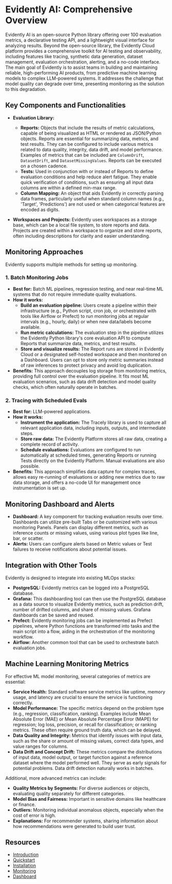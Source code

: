 # Evidently AI: Comprehensive Overview

Evidently AI is an open-source Python library offering over 100 evaluation metrics, a declarative testing API, and a lightweight visual interface for analyzing results. Beyond the open-source library, the Evidently Cloud platform provides a comprehensive toolkit for AI testing and observability, including features like tracing, synthetic data generation, dataset management, evaluation orchestration, alerting, and a no-code interface. The main goal of Evidently is to assist teams in building and maintaining reliable, high-performing AI products, from predictive machine learning models to complex LLM-powered systems. It addresses the challenge that model quality can degrade over time, presenting monitoring as the solution to this degradation.

## Key Components and Functionalities

- **Evaluation Library:**
  - **Reports:** Objects that include the results of metric calculations, capable of being visualized as HTML or rendered as JSON/Python objects. Reports are essential for summarizing data, metrics, and test results. They can be configured to include various metrics related to data quality, integrity, data drift, and model performance. Examples of metrics that can be included are `ColumnDrift`, `DatasetDrift`, and `DatasetMissingValues`. Reports can be executed on a chosen cadence.
  - **Tests:** Used in conjunction with or instead of Reports to define evaluation conditions and help reduce alert fatigue. They enable quick verification of conditions, such as ensuring all input data columns are within a defined min-max range.
  - **Column Mapping:** An object that aids Evidently in correctly parsing data frames, particularly useful when standard column names (e.g., 'Target', 'Predictions') are not used or when categorical features are encoded as digits.

- **Workspaces and Projects:** Evidently uses workspaces as a storage base, which can be a local file system, to store reports and data. Projects are created within a workspace to organize and store reports, often including descriptions for clarity and easier understanding.

## Monitoring Approaches

Evidently supports multiple methods for setting up monitoring.

### 1. Batch Monitoring Jobs

- **Best for:** Batch ML pipelines, regression testing, and near real-time ML systems that do not require immediate quality evaluations.
- **How it works:**
  - **Build an evaluation pipeline:** Users create a pipeline within their infrastructure (e.g., Python script, cron job, or orchestrated with tools like Airflow or Prefect) to run monitoring jobs at regular intervals (e.g., hourly, daily) or when new data/labels become available.
  - **Run metric calculations:** The evaluation step in the pipeline utilizes the Evidently Python library's core evaluation API to compute Reports that summarize data, metrics, and test results.
  - **Store and visualize results:** The Report runs are stored in Evidently Cloud or a designated self-hosted workspace and then monitored on a Dashboard. Users can opt to store only metric summaries instead of raw inferences to protect privacy and avoid log duplication.
- **Benefits:** This approach decouples log storage from monitoring metrics, providing full control over the evaluation pipeline. It fits most ML evaluation scenarios, such as data drift detection and model quality checks, which often naturally operate in batches.

### 2. Tracing with Scheduled Evals

- **Best for:** LLM-powered applications.
- **How it works:**
  - **Instrument the application:** The Tracely library is used to capture all relevant application data, including inputs, outputs, and intermediate steps.
  - **Store raw data:** The Evidently Platform stores all raw data, creating a complete record of activity.
  - **Schedule evaluations:** Evaluations are configured to run automatically at scheduled times, generating Reports or running Tests directly on the Evidently Platform. Manual evaluations are also possible.
- **Benefits:** This approach simplifies data capture for complex traces, allows easy re-running of evaluations or adding new metrics due to raw data storage, and offers a no-code UI for management once instrumentation is set up.

## Monitoring Dashboard and Alerts

- **Dashboard:** A key component for tracking evaluation results over time. Dashboards can utilize pre-built Tabs or be customized with various monitoring Panels. Panels can display different metrics, such as inference counts or missing values, using various plot types like line, bar, or scatter.
- **Alerts:** Users can configure alerts based on Metric values or Test failures to receive notifications about potential issues.

## Integration with Other Tools

Evidently is designed to integrate into existing MLOps stacks:

- **PostgreSQL:** Evidently metrics can be logged into a PostgreSQL database.
- **Grafana:** This dashboarding tool can then use the PostgreSQL database as a data source to visualize Evidently metrics, such as prediction drift, number of drifted columns, and share of missing values. Grafana dashboards can be saved and reused.
- **Prefect:** Evidently monitoring jobs can be implemented as Prefect pipelines, where Python functions are transformed into tasks and the main script into a flow, aiding in the orchestration of the monitoring workflow.
- **Airflow:** Another common tool that can be used to orchestrate batch evaluation jobs.

## Machine Learning Monitoring Metrics

For effective ML model monitoring, several categories of metrics are essential:

- **Service Health:** Standard software service metrics like uptime, memory usage, and latency are crucial to ensure the service is functioning correctly.
- **Model Performance:** The specific metrics depend on the problem type (e.g., regression, classification, ranking). Examples include Mean Absolute Error (MAE) or Mean Absolute Percentage Error (MAPE) for regression; log loss, precision, or recall for classification; or ranking metrics. These often require ground truth data, which can be delayed.
- **Data Quality and Integrity:** Metrics that identify issues with input data, such as the share or amount of missing values, correct data types, and value ranges for columns.
- **Data Drift and Concept Drift:** These metrics compare the distributions of input data, model output, or target function against a reference dataset where the model performed well. They serve as early signals for potential problems. Data drift detection naturally works in batches.

Additional, more advanced metrics can include:

- **Quality Metrics by Segments:** For diverse audiences or objects, evaluating quality separately for different categories.
- **Model Bias and Fairness:** Important in sensitive domains like healthcare or finance.
- **Outliers:** Monitoring individual anomalous objects, especially when the cost of error is high.
- **Explanations:** For recommender systems, sharing information about how recommendations were generated to build user trust.
## Resources

- [Introduction](https://docs.evidentlyai.com/introduction)
- [Quickstart](https://docs.evidentlyai.com/quickstart_llm)
- [Installation](https://docs.evidentlyai.com/docs/setup/installation)
- [Monitoring](https://docs.evidentlyai.com/docs/platform/monitoring_overview)
- [Dashboard](https://docs.evidentlyai.com/docs/platform/dashboard_overview)